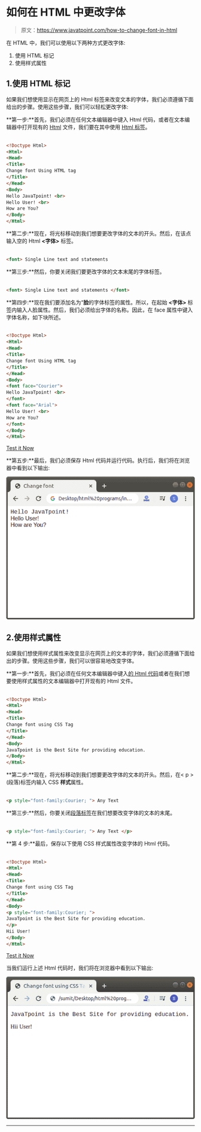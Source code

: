 # 如何在 HTML 中更改字体

> 原文：<https://www.javatpoint.com/how-to-change-font-in-html>

在 HTML 中，我们可以使用以下两种方式更改字体:

1.  使用 HTML 标记
2.  使用样式属性

## 1.使用 HTML 标记

如果我们想使用显示在网页上的 Html 标签来改变文本的字体，我们必须遵循下面给出的步骤。使用这些步骤，我们可以轻松更改字体:

**第一步:**首先，我们必须在任何文本编辑器中键入 Html 代码，或者在文本编辑器中打开现有的 [Html](https://www.javatpoint.com/html-tutorial) 文件，我们要在其中使用 [Html 标签](https://www.javatpoint.com/html-tags)。

```html

<!Doctype Html>
<Html>   
<Head>    
<Title>   
Change font Using HTML tag
</Title>
</Head>
<Body> 
Hello JavaTpoint! <br>
Hello User! <br>
How are You?  
</Body>
</Html>

```

**第二步:**现在，将光标移动到我们想要更改字体的文本的开头。然后，在该点输入空的 Html **<字体>** 标签。

```html

<font> Single Line text and statements

```

**第三步:**然后，你要关闭我们要更改字体的文本末尾的字体标签。

```html

<font> Single Line text and statements </font>

```

**第四步:**现在我们要添加名为“**脸**的字体标签的属性。所以，在起始 **<字体>** 标签内输入人脸属性。然后，我们必须给出字体的名称。因此，在 face 属性中键入字体名称，如下块所述。

```html

<!Doctype Html>
<Html>   
<Head>    
<Title>   
Change font Using HTML tag
</Title>
</Head>
<Body> 
<font face="Courier">
Hello JavaTpoint! <br> 
</font>
<font face="Arial">
Hello User! <br>
How are You?  
</font>
</Body>
</Html>

```

[Test it Now](https://www.javatpoint.com/oprweb/test.jsp?filename=ChangeFontinHTML1)

**第五步:**最后，我们必须保存 Html 代码并运行代码。执行后，我们将在浏览器中看到以下输出:

![How to Change Font in HTML](img/f9c6262483cd2b305c54a5a81e9b1c7e.png)

## 2.使用样式属性

如果我们想使用样式属性来改变显示在网页上的文本的字体，我们必须遵循下面给出的步骤。使用这些步骤，我们可以很容易地改变字体。

**第一步:**首先，我们必须在任何文本编辑器中键入[的 Html 代码](https://www.javatpoint.com/html-code-tag)或者在我们想要使用样式属性的文本编辑器中打开现有的 Html 文件。

```html

<!Doctype Html>
<Html>   
<Head>    
<Title>   
Change font using CSS Tag
</Title>
</Head>
<Body> 
JavaTpoint is the Best Site for providing education. 
</Body>
</Html>

```

**第二步:**现在，将光标移动到我们想要更改字体的文本的开头。然后，在< p >(段落)标签内输入 CSS **样式**属性。

```html

<p style="font-family:Courier; "> Any Text

```

**第三步:**然后，你要关闭[段落标签](https://www.javatpoint.com/html-paragraph)在我们想要改变字体的文本的末尾。

```html

<p style="font-family:Courier; "> Any Text </p>

```

**第 4 步:**最后，保存以下使用 CSS 样式属性改变字体的 Html 代码。

```html

<!Doctype Html>
<Html>   
<Head>    
<Title>   
Change font using CSS Tag
</Title>
</Head>
<Body> 
<p style="font-family:Courier; ">
JavaTpoint is the Best Site for providing education. 
</p>
Hii User!
</Body>
</Html>

```

[Test it Now](https://www.javatpoint.com/oprweb/test.jsp?filename=ChangeFontinHTML2)

当我们运行上述 Html 代码时，我们将在浏览器中看到以下输出:

![How to Change Font in HTML](img/3eb1955fc8cd0b280d04fe4e0c54b625.png)

* * *